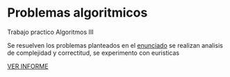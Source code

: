 # Problemas algoritmicos

Trabajo practico Algoritmos III

Se resuelven los problemas planteados en el [enunciado](https://gitlab.com/atun/stunning-pancake/blob/master/docs/enunciado.pdf)
se realizan analisis de complejidad y correctitud, se experimento con euristicas

[VER INFORME](https://gitlab.com/atun/stunning-pancake/blob/master/docs/Algo_3___TP3.pdf)
